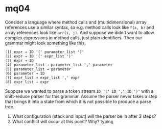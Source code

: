 # mq04

Consider a language where method calls and (multidimensional) array references use a similar syntax, so e.g. method calls look like `f(a, b)` and array references look like `arr(i, j)`. And suppose we didn't want to allow complex expressions in method calls, just plain identifiers. Then our grammar might look something like this:

```
(1) expr → ID '(' parameter_list ')'
(2) expr → ID '(' expr_list ')'
(3) expr → ID
(4) parameter_list → parameter_list ',' parameter
(5) parameter_list → parameter
(6) parameter → ID
(7) expr_list → expr_list ',' expr
(8) expr_list → expr
```

Suppose we wanted to parse a token stream `ID '(' ID ',' ID ')'` with a shift-reduce parser for this grammar. Assume the parser never takes a step that brings it into a state from which it is not possible to produce a parse tree.

1. What configuration (stack and input) will the parser be in after 3 steps?
1. What conflict will occur at this point? Why?
typing
